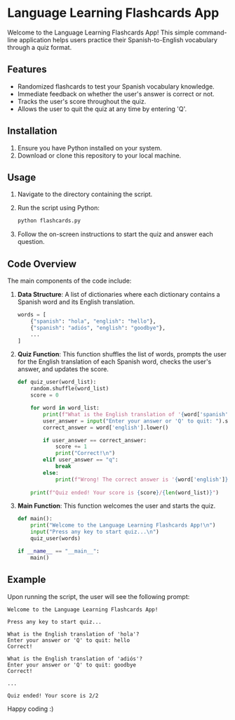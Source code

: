 # Language Learning Flashcards App

Welcome to the Language Learning Flashcards App! This simple command-line application helps users practice their Spanish-to-English vocabulary through a quiz format. 

## Features

- Randomized flashcards to test your Spanish vocabulary knowledge.
- Immediate feedback on whether the user's answer is correct or not.
- Tracks the user's score throughout the quiz.
- Allows the user to quit the quiz at any time by entering 'Q'.

## Installation

1. Ensure you have Python installed on your system.
2. Download or clone this repository to your local machine.

## Usage

1. Navigate to the directory containing the script.
2. Run the script using Python:

   ```bash
   python flashcards.py
   ```

3. Follow the on-screen instructions to start the quiz and answer each question.

## Code Overview

The main components of the code include:

1. **Data Structure**: A list of dictionaries where each dictionary contains a Spanish word and its English translation.

   ```python
   words = [
       {"spanish": "hola", "english": "hello"},
       {"spanish": "adiós", "english": "goodbye"},
       ...
   ]
   ```

2. **Quiz Function**: This function shuffles the list of words, prompts the user for the English translation of each Spanish word, checks the user's answer, and updates the score.

   ```python
   def quiz_user(word_list):
       random.shuffle(word_list)
       score = 0

       for word in word_list:
           print(f"What is the English translation of '{word['spanish']}'?\n")
           user_answer = input("Enter your answer or 'Q' to quit: ").strip().lower()
           correct_answer = word['english'].lower()

           if user_answer == correct_answer:
               score += 1
               print("Correct!\n")
           elif user_answer == "q":
               break
           else:
               print(f"Wrong! The correct answer is '{word['english']}'.\n")
               
       print(f"Quiz ended! Your score is {score}/{len(word_list)}")
   ```

3. **Main Function**: This function welcomes the user and starts the quiz.

   ```python
   def main():
       print("Welcome to the Language Learning Flashcards App!\n")
       input("Press any key to start quiz...\n")
       quiz_user(words)

   if __name__ == "__main__":
       main()
   ```

## Example

Upon running the script, the user will see the following prompt:

```plaintext
Welcome to the Language Learning Flashcards App!

Press any key to start quiz...

What is the English translation of 'hola'?
Enter your answer or 'Q' to quit: hello
Correct!

What is the English translation of 'adiós'?
Enter your answer or 'Q' to quit: goodbye
Correct!

...

Quiz ended! Your score is 2/2
```

Happy coding :)